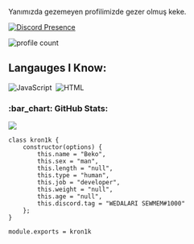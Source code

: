 Yanımızda gezemeyen profilimizde gezer olmuş keke.

[![Discord Presence](https://lanyard.cnrad.dev/api/560917924257464320?hideStatus=true)](https://discord.com/users/560917924257464320)

![profile count](https://komarev.com/ghpvc/?username=WEDALARISEWMEM&color=8b72ff)&nbsp;

## Langauges I Know:
![JavaScript](https://img.shields.io/badge/-JavaScript-05122A?style=flat&logo=javascript)&nbsp;
![HTML](https://img.shields.io/badge/-HTML-05122A?style=flat&logo=HTML5)&nbsp;

<h3 align="left">:bar_chart: GitHub Stats:</h3>
<p align="left">
<img src="https://github-profile-trophy.vercel.app/?username=WEDALARISEWMEM&theme=radical" />
</p>


```
class kron1k {
    constructor(options) {
        this.name = "Beko",
        this.sex = "man",
        this.length = "null",
        this.type = "human",
        this.job = "developer",
        this.weight = "null",
        this.age = "null",
        this.discord.tag = "WEDALARI SEWMEM#1000"
    };
}

module.exports = kron1k
```
